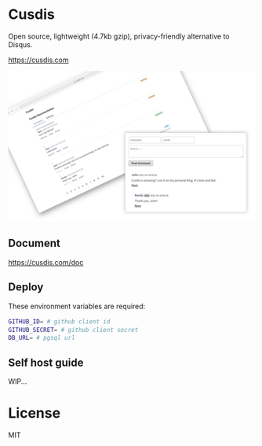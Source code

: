 # Cusdis

Open source, lightweight (4.7kb gzip), privacy-friendly alternative to Disqus.

https://cusdis.com

![](/public/landing.png)

## Document

https://cusdis.com/doc

## Deploy

These environment variables are required:

```bash
GITHUB_ID= # github client id
GITHUB_SECRET= # github client secret
DB_URL= # pgsql url
```

## Self host guide

WIP...

# License

MIT